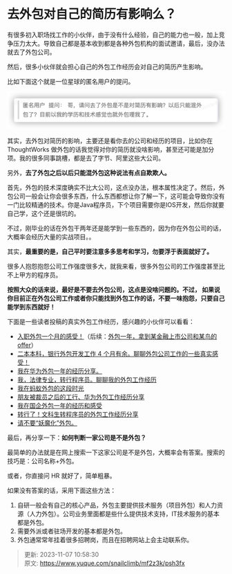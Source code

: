 # 去外包对自己的简历有影响么？

有很多初入职场找工作的小伙伴，由于没有什么经验，自己的能力也一般，加上竞争压力太大。导致自己都是基本收到都是各种外包机构的面试邀请，最后，没办法就去了外包公司。



然后，很多小伙伴就会担心自己的外包工作经历会对自己的简历产生影响。



比如下面这个就是一位星球的匿名用户的提问。



![up-40f94ce395bd3320b1c403aa641da6ba1ee.png](./images/1655553144777-0e5f4e3b-8493-49ca-9a9d-0d0b159946c5-590952.png)



其实，去外包对简历的影响，主要还是看你去的公司和经历的项目，比如你在 ThoughtWorks 做外包的话我觉得对你的简历就没啥影响，甚至还可能是加分项。我的很多同事跳槽，都是去了字节、阿里这些大公司。



另外，**去了外包之后以后只能混外包这种说法有点自欺欺人。**



首先，外包的技术深度确实不比大公司，这点没办法，根本属性决定了。然后，外包公司一般会让你会很多东西，什么东西都想让你了解一下，这可能会导致你没有一门比较精通的技术。你是Java程序员，下个项目需要你是IOS开发，然后你就要自己学，这个还是很坑的。



不过，刚毕业的话在外包干两年还是能学到一些东西的，因为你在外包公司的话，大概率会经历大量的实战项目。。



其实，**最重要的是，自己平时要注意多多思考和学习，勿要浮于表面就好了。**



很多人抱怨抱怨公司工作强度很多大，就我来看，很多外包公司的工作强度甚至比不上甲方的程序员。



**按照大众的话来说，最好是不要去外包公司，这点是没啥问题的。不过， 如果说你目前正在外包公司工作或者你只能找到外包工作的话，不要一味抱怨，只要自己能学到东西就好！**



下面是一些读者投稿的真实外包工作经历，感兴趣的小伙伴可以看看：



+ [入职外包一个月的感受！](https://mp.weixin.qq.com/s/Xw4E5E2cHbEFT1VjSvMB9Q)（后续：[外包一年，拿到某金融上市公司和某鸟的 offer](https://mp.weixin.qq.com/s/i9WtR70mDuQ_19teawopew)）
+ [二本本科，银行外包开发工作 4 个月有余。聊聊外包公司工作的一些真实感受！](https://mp.weixin.qq.com/s/CXRaTN9caV1JZFhVe86pog)
+ [我在华为外包一年的经历分享。](https://mp.weixin.qq.com/s/5DJWM6cSsK3OesBNcSGTFA)
+ [我，法律专业，转行程序员。聊聊我的外包工作经历](https://mp.weixin.qq.com/s/Ujmwkre4lOwNuPPBe6UOhw)
+ [我在蚂蚁外包的这段时光](https://mp.weixin.qq.com/s/NxE1D47vSZCzMcppU_PgVw)
+ [朋友被裁员之后的工行、华为外包工作经历分享](https://mp.weixin.qq.com/s/auris11egNPWugIQJBMDRg)
+ [我在国企外包一年的经历和感受](https://mp.weixin.qq.com/s/2B9popH_HV-DjkzVQ7Pnew)
+ [转行了！文科生转程序员的外包工作经历分享](https://mp.weixin.qq.com/s/gaFtUqOSNt7UIypY1GL0jQ)
+ [请不要“妖魔化”外包。](https://mp.weixin.qq.com/s/2CfLm7wxcxSZf7-Os67goA)



最后，再分享一下：**如何判断一家公司是不是外包？**



最简单的办法就是在网上搜索一下这家公司是不是外包，大概率会有答案。搜索的技巧是：公司名称+外包。



或者，你直接问 HR 就好了，简单粗暴。



如果没有答案的话，采用下面这些方法：



1. 自研一般会有自己的核心产品，外包主要提供技术服务（项目外包）和人力资源（人力外包）。公司业务里面都是些什么提供技术支持，IT技术服务的基本都是外包。
2. 需要外派或者驻场开发的基本都是外包。
3. 外包通常常年挂着很多招聘岗，而且在招聘网站上会主动联系你。



> 更新: 2023-11-07 10:58:30  
> 原文: <https://www.yuque.com/snailclimb/mf2z3k/psh3fx>